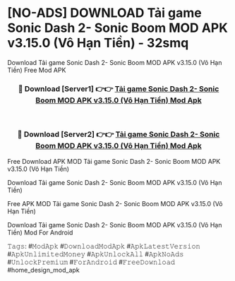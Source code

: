 # [NO-ADS] DOWNLOAD Tải game Sonic Dash 2- Sonic Boom MOD APK v3.15.0 (Vô Hạn Tiền) - 32smq
Download Tải game Sonic Dash 2- Sonic Boom MOD APK v3.15.0 (Vô Hạn Tiền) Free Mod APK

<div align="center">
<h3>🔴 Download [Server1] 👉👉 <a href="https://apk-comot.site?title=Tải_game_Sonic_Dash_2-_Sonic_Boom_MOD_APK_v3.15.0_(Vô_Hạn_Tiền)">Tải game Sonic Dash 2- Sonic Boom MOD APK v3.15.0 (Vô Hạn Tiền) Mod Apk</a></h3><br>

<h3>🔴 Download [Server2] 👉👉 <a href="https://apk-comot.site?title=Tải_game_Sonic_Dash_2-_Sonic_Boom_MOD_APK_v3.15.0_(Vô_Hạn_Tiền)">Tải game Sonic Dash 2- Sonic Boom MOD APK v3.15.0 (Vô Hạn Tiền) Mod Apk</a></h3>
</div>


Free Download APK MOD Tải game Sonic Dash 2- Sonic Boom MOD APK v3.15.0 (Vô Hạn Tiền)

Download Tải game Sonic Dash 2- Sonic Boom MOD APK v3.15.0 (Vô Hạn Tiền) 

Free APK MOD Tải game Sonic Dash 2- Sonic Boom MOD APK v3.15.0 (Vô Hạn Tiền) 

Download Tải game Sonic Dash 2- Sonic Boom MOD APK v3.15.0 (Vô Hạn Tiền) Mod For Android

𝚃𝚊𝚐𝚜: #𝙼𝚘𝚍𝙰𝚙𝚔 #𝙳𝚘𝚠𝚗𝚕𝚘𝚊𝚍𝙼𝚘𝚍𝙰𝚙𝚔 #𝙰𝚙𝚔𝙻𝚊𝚝𝚎𝚜𝚝𝚅𝚎𝚛𝚜𝚒𝚘𝚗 #𝙰𝚙𝚔𝚄𝚗𝚕𝚒𝚖𝚒𝚝𝚎𝚍𝙼𝚘𝚗𝚎𝚢 #𝙰𝚙𝚔𝚄𝚗𝚕𝚘𝚌𝚔𝙰𝚕𝚕 #𝙰𝚙𝚔𝙽𝚘𝙰𝚍𝚜 #𝚄𝚗𝚕𝚘𝚌𝚔𝙿𝚛𝚎𝚖𝚒𝚞𝚖 #𝙵𝚘𝚛𝙰𝚗𝚍𝚛𝚘𝚒𝚍 #𝙵𝚛𝚎𝚎𝙳𝚘𝚠𝚗𝚕𝚘𝚊𝚍 #home_design_mod_apk